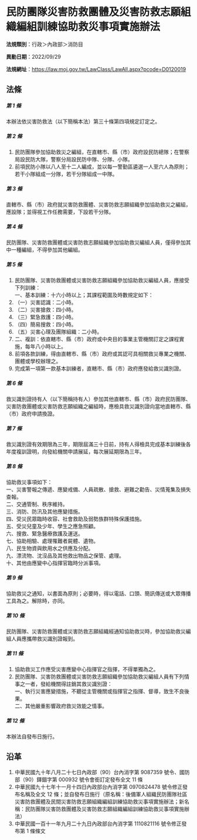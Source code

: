 # 民防團隊災害防救團體及災害防救志願組織編組訓練協助救災事項實施辦法


**法規類別**：行政＞內政部＞消防目

**異動日期**：2022/09/29  

**法規網址**：https://law.moj.gov.tw/LawClass/LawAll.aspx?pcode=D0120019



## 法條
##### 第 1 條
本辦法依災害防救法（以下簡稱本法）第三十條第四項規定訂定之。

##### 第 2 條
1. 民防團隊參加協助救災之編組，在直轄市、縣（市）政府設民防總隊；在警察局設民防大隊，警察分局設民防中隊、分隊、小隊。
1. 前項民防小隊以八人至十二人編成，並以每一警勤區遴選一人至六人為原則；若干小隊組成一分隊，若干分隊組成一中隊。

##### 第 3 條
直轄市、縣（市）政府就災害防救團體、災害防救志願組織參加協助救災之編組，應設隊；並得視工作任務需要，下設若干分隊。

##### 第 4 條
民防團隊、災害防救團體或災害防救志願組織參加協助救災編組人員，僅得參加其中一種編組，不得參加其他編組。

##### 第 5 條
1. 民防團隊、災害防救團體或災害防救志願組織參加協助救災編組人員，應接受下列訓練：  
一、基本訓練：十六小時以上；其課程範圍及時數規定如下：
1. （一）災害認識：二小時。
1. （二）災害搶救：四小時。
1. （三）緊急救護：四小時。
1. （四）簡易搜救：四小時。
1. （五）災害心理及團隊組織：二小時。
1. 二、複訓：依直轄市、縣（市）政府或中央目的事業主管機關訂定之課程實施，每年八小時以上。
1. 前項各款訓練，得由直轄市、縣（市）政府或其認可具相關救災專業之機關、團體或學校辦理之。
1. 完成第一項第一款基本訓練者，直轄市、縣（市）政府應發給救災識別證。

##### 第 6 條
救災識別證持有人（以下簡稱持有人）參加其他直轄市、縣（市）政府民防團隊、災害防救團體或災害防救志願組織之編組時，應檢具救災識別證向當地直轄市、縣（市）政府申請換證。

##### 第 7 條
救災識別證有效期限為三年，期限屆滿三十日前，持有人得檢具完成基本訓練後各年度複訓證明，向發給機關申請展延，每次展延期限為三年。

##### 第 8 條
協助救災事項如下：  
一、災害警報之傳遞、應變戒備、人員疏散、搶救、避難之勸告、災情蒐集及損失查報。  
二、交通管制、秩序維持。  
三、消防、防汛及其他應變措施。  
四、受災民眾臨時收容、社會救助及弱勢族群特殊保護措施。  
五、受災兒童及少年、學生之應急照顧。  
六、搜救、緊急醫療救護及運送。  
七、協助相驗、處理罹難者屍體、遺物。  
八、民生物資與飲用水之供應及分配。  
九、漂流物、沈沒品及其他救出物品之保管、處理。  
十、其他由應變中心指揮官臨時分派事項。

##### 第 9 條
協助救災之通知，以書面為原則；必要時，得以電話、口頭、簡訊傳送或大眾傳播工具為之。解除時，亦同。

##### 第 10 條
民防團隊、災害防救團體或災害防救志願組織經通知協助救災時，參加協助救災編組人員應攜帶救災識別證報到。

##### 第 11 條
1. 協助救災工作應受災害應變中心指揮官之指揮，不得單獨為之。
1. 民防團隊、災害防救團體或災害防救志願組織參加協助救災編組人員有下列情事之一者，發給機關得註銷其救災識別證：  
一、執行災害應變措施，不聽從主管機關或指揮官之指揮、督導，致生不良後果。  
二、其他嚴重影響政府救災效能之情事。

##### 第 12 條
本辦法自發布日施行。

## 沿革
1. 中華民國九十年八月二十七日內政部（90）台內消字第 9087359  號令、國防部（90）鐸錮字第 000932 號令會銜訂定發布全文 11 條
1. 中華民國九十七年十一月十四日內政部台內消字第 0970824478 號令修正發布名稱及全文 12 條；並自發布日施行（原名稱：後備軍人組織民防團隊社區災害防救團體及民間災害防救志願組織編組訓練協助救災事項實施辦法；新名稱：民防團隊災害防救團體及災害防救志願組織編組訓練協助救災事項實施辦法）
1. 中華民國一百十一年九月二十九日內政部台內消字第 1110821116 號令修正發布第 1  條條文
